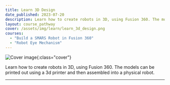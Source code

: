 ```yaml
---
title: Learn 3D Design
date_published: 2023-07-20
description: Learn how to create robots in 3D, using Fusion 360. The models can be printed out using a 3d printer and then assembled into a physical robot.
layout: course_pathway
cover: /assets/img/learn/learn_3d_design.png
courses:
  - "Build a SMARS Robot in Fusion 360"
  - "Robot Eye Mechanism"
---
```


![Cover image]({{page.cover}}){:class="cover"}

Learn how to create robots in 3D, using Fusion 360. The models can be printed out using a 3d printer and then assembled into a physical robot.

---
